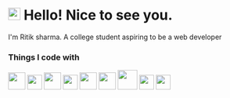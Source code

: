 # <img src="https://raw.githubusercontent.com/Tarikul-Islam-Anik/Animated-Fluent-Emojis/master/Emojis/Smilies/Smiling%20Face%20with%20Sunglasses.png" alt="Smiling Face with Sunglasses" width="25" height="25" /> Hello! Nice to see you.
I'm Ritik sharma. A college student aspiring to be a web developer

<h3>Things I code with</h3>
<p>
  <img margin="6px" width="35px" src="https://cdn.jsdelivr.net/gh/devicons/devicon@latest/icons/cplusplus/cplusplus-original.svg" />          
  <img margin="6px" width="30px" src="https://cdn.jsdelivr.net/gh/devicons/devicon@latest/icons/html5/html5-original.svg" />
  <img margin="6px" width="35px" src="https://cdn.jsdelivr.net/gh/devicons/devicon@latest/icons/tailwindcss/tailwindcss-original.svg" />          
  <img margin="6px" width="30px" src="https://cdn.jsdelivr.net/gh/devicons/devicon@latest/icons/javascript/javascript-original.svg" />
  <img margin="6px" width="35px" src="https://cdn.jsdelivr.net/gh/devicons/devicon@latest/icons/react/react-original.svg" />          
  <img width="35px" src="https://cdn.jsdelivr.net/gh/devicons/devicon@latest/icons/express/express-original.svg" />          
  <img margin="6px" width="40px" src="https://cdn.jsdelivr.net/gh/devicons/devicon@latest/icons/mysql/mysql-plain-wordmark.svg" />
  <img margin="6px" width="30px" src="https://cdn.jsdelivr.net/gh/devicons/devicon@latest/icons/postgresql/postgresql-plain-wordmark.svg" />        
  <img margin="6px" width="30px" src="https://cdn.jsdelivr.net/gh/devicons/devicon@latest/icons/git/git-plain-wordmark.svg" />          
</p>
